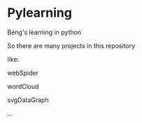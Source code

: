 # Pylearning
Beng's learning in python

So there are many projects in this repository

like:

  webSpider 
  
  wordCloud
  
  svgDataGraph
  
  ...
